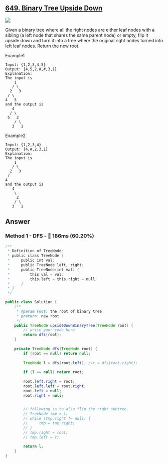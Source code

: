 ## [649. Binary Tree Upside Down](https://www.lintcode.com/problem/binary-tree-upside-down/description?_from=ladder&&fromId=14)

![](https://github.com/weltond/DataStructure/blob/master/medium.PNG)

Given a binary tree where all the right nodes are either leaf nodes with a sibling (a left node that shares the same parent node) or empty, flip it upside down and turn it into a tree where the original right nodes turned into left leaf nodes. Return the new root.

Example1

```
Input: {1,2,3,4,5}
Output: {4,5,2,#,#,3,1}
Explanation:
The input is
    1
   / \
  2   3
 / \
4   5
and the output is
   4
  / \
 5   2
    / \
   3   1
```

Example2

```
Input: {1,2,3,4}
Output: {4,#,2,3,1}
Explanation:
The input is
    1
   / \
  2   3
 /
4
and the output is
   4
    \
     2
    / \
   3   1
```

## Answer
### Method 1 - DFS - :rabbit: 186ms (60.20%)

```java
/**
 * Definition of TreeNode:
 * public class TreeNode {
 *     public int val;
 *     public TreeNode left, right;
 *     public TreeNode(int val) {
 *         this.val = val;
 *         this.left = this.right = null;
 *     }
 * }
 */

public class Solution {
    /**
     * @param root: the root of binary tree
     * @return: new root
     */
    public TreeNode upsideDownBinaryTree(TreeNode root) {
        // write your code here
        return dfs(root);
    }
    
    private TreeNode dfs(TreeNode root) {
        if (root == null) return null;
        
        TreeNode l = dfs(root.left); //r = dfs(root.right);
        
        if (l == null) return root;
        
        root.left.right = root;
        root.left.left = root.right;
        root.left = null;
        root.right = null;
        

        // following is to also flip the right subtree.
        // TreeNode tmp = l;
        // while (tmp.right != null) {
        //     tmp = tmp.right;
        // }
        // tmp.right = root;
        // tmp.left = r;
        
        return l;
    }
}
```
